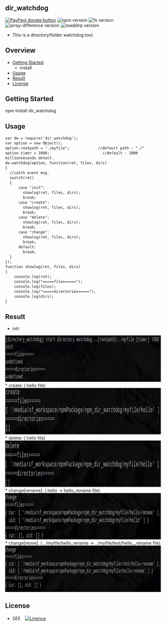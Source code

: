 ## dir_watchdog

[![PayPayl donate button](https://img.shields.io/badge/paypal-donate-yellow.svg)](https://www.paypal.com/cgi-bin/webscr?cmd=_s-xclick&hosted_button_id=JCT98Z2B5WMM8 "Donate once-off to this project using Paypal")
![npm version](https://img.shields.io/badge/npm-1.4.28-red.svg)
![fs version](https://img.shields.io/badge/fs-0.0.2-lightgray.svg)
![array-difference version](https://img.shields.io/badge/array--difference-0.0.1-yellow.svg)
![readdirp version](https://img.shields.io/badge/readdirp-1.3.0-green.svg)


* This is a directory/folder watchdog tool.

## Overview

* [Getting Started](#getting-started)
  - install
* [Usage](#usage)
* [Result](#result)
* [License](#license)

## Getting Started
   npm install dir_watchdog

## Usage
```
var dw = require('dir_watchdog');
var option = new Object();
option.rootpath = "./myfile";             //default path : "./"
option.timer = 1000;                        //default : 2000 millionseconds detect.
dw.watchdog(option, function(ret, files, dirs)
{
  //catch event msg.
  switch(ret)
  {
      case "init":
        showlog(ret, files, dirs);
        break;
      case "create":
        showlog(ret, files, dirs);
        break;
      case "delete":
        showlog(ret, files, dirs);
        break;
      case "change":
        showlog(ret, files, dirs);
        break;
      default:
        break;
  }
});
function showlog(ret, files, dirs)
{
    console.log(ret);
    console.log("=====files=====");
    console.log(files);
    console.log("=====directories=====");
    console.log(dirs);
}
```
## Result
* init:
<div> 
<img src="https://github.com/ChrisSheu/npm-git/blob/dir_watchdog/docs/init.PNG?raw=true" align="left|bottom" height="150" width="600">
</div>
* create: ( hello file)
<div> 
<img src="https://github.com/ChrisSheu/npm-git/blob/dir_watchdog/docs/create.PNG?raw=true" align="left|bottom" height="150" width="600">
</div>
* delete: ( hello file)
<div> 
<img src="https://github.com/ChrisSheu/npm-git/blob/dir_watchdog/docs/delete.PNG?raw=true" align="left|bottom" height="150" width="600">
</div>
* change[rename]: ( hello -> hello_rename file)
<div> 
<img src="https://github.com/ChrisSheu/npm-git/blob/dir_watchdog/docs/change_rename.PNG?raw=true" align="left|bottom" height="150" width="600">
</div>
* change[move]:  ( ../myfile/hello_rename → ../myfile/test/hello__rename file)
<div> 
<img src="https://github.com/ChrisSheu/npm-git/blob/dir_watchdog/docs/change_move.PNG?raw=true" align="left|bottom" height="150" width="600">
</div>

## License

* SEE　[![Linence](https://img.shields.io/apm/l/vim-mode.svg)](http://www.opensource.org/licenses/MIT)


